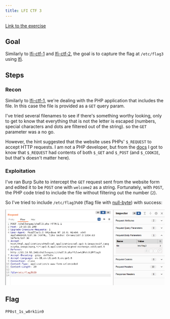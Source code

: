```yaml
---
title: LFI CTF 3
---
```


[Link to the exercise](https://tryhackme.com/room/fileinc)

## Goal

Similarly to [lfi-ctf-1](knowledge/off-sec/write-ups/thm/lfi-ctf-1.md) and [lfi-ctf-2](knowledge/off-sec/write-ups/thm/lfi-ctf-2.md), the goal is to capture the flag at `/etc/flag3` using [lfi](knowledge/off-sec/pentesting/lfi.md).

## Steps

### Recon

Similarly to [lfi-ctf-1](knowledge/off-sec/write-ups/thm/lfi-ctf-1.md), we're dealing with the PHP application that includes the file. In this case the file is provided as a `GET` query param.

I've tried several filenames to see if there's something worthy looking, only to get to know that everything that is not the letter is escaped (numbers, special characters and dots are filtered out of the string). so the `GET` parameter was a no go.

However, the hint suggested that the website uses PHPs' `$_REQUEST` to accept HTTP requests. I am not a PHP developer, but from the [docs](https://www.php.net/manual/en/reserved.variables.request.php) I got to know that `$_REQUEST` had contents of both `$_GET` and `$_POST` (and `$_COOKIE`, but that's doesn't matter here).

### Exploitation

I've ran Burp Suite to intercept the `GET` request sent from the website form and edited it to be `POST` one with `welcome2` as a string. Fortunately, with `POST`, the PHP code tried to include the file without filtering out the number (`2`).

So I've tried to include `/etc/flag3%00` (flag file with [null-byte](knowledge/off-sec/pentesting/null-byte.md)) with success:

![](/public/lfi-ctf-3.png)

## Flag

`PP0st_1s_w0rk1in9`
